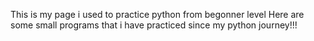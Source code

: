 This is my page i used to practice python from begonner level 
Here are some small programs that i have practiced since my python journey!!!
